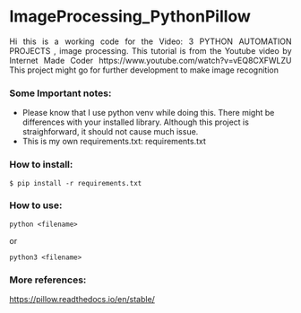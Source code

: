 # ImageProcessing_PythonPillow

<p align="justify"> Hi this is a working code for the Video: <bold> 3 PYTHON AUTOMATION PROJECTS </bold>, image processing. This tutorial is from the Youtube video by <bold>Internet Made Coder</bold> https://www.youtube.com/watch?v=vEQ8CXFWLZU This project might go for further development to make image recognition </p>

### Some Important notes:

- Please know that I use python venv while doing this. There might be differences with your installed library. Although this project is straighforward, it should not cause much issue.
- This is my own requirements.txt: requirements.txt

### How to install: 
```
$ pip install -r requirements.txt
```
### How to use: 
```
python <filename>
```
or
```
python3 <filename>
```

### More references:
https://pillow.readthedocs.io/en/stable/


